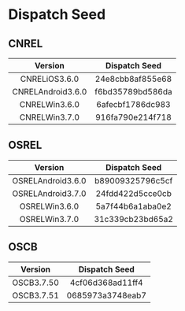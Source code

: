 # Dispatch Seed

## CNREL

| Version | Dispatch Seed |
| :-: | :-: |
| CNRELiOS3.6.0 | 24e8cbb8af855e68 |
| CNRELAndroid3.6.0 | f6bd35789bd586da |
| CNRELWin3.6.0 | 6afecbf1786dc983 |
| CNRELWin3.7.0 | 916fa790e214f718 |

## OSREL

| Version | Dispatch Seed |
| :-: | :-: |
| OSRELAndroid3.6.0 | b89009325796c5cf |
| OSRELAndroid3.7.0 | 24fdd422d5cce0cb |
| OSRELWin3.6.0 | 5a7f44b6a1aba0e2 |
| OSRELWin3.7.0 | 31c339cb23bd65a2 |

## OSCB

| Version | Dispatch Seed |
| :-: | :-: |
| OSCB3.7.50 | 4cf06d368ad11ff4 |
| OSCB3.7.51 | 0685973a3748eab7 |
